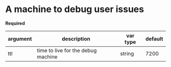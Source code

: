 # A machine to debug user issues

**Required**

| argument      | description                            | var type | default      |
| ------------- | -------------------------------------- | -------- | ------------ |
| ttl   | time to live for the debug machine       | string   | 7200         |

